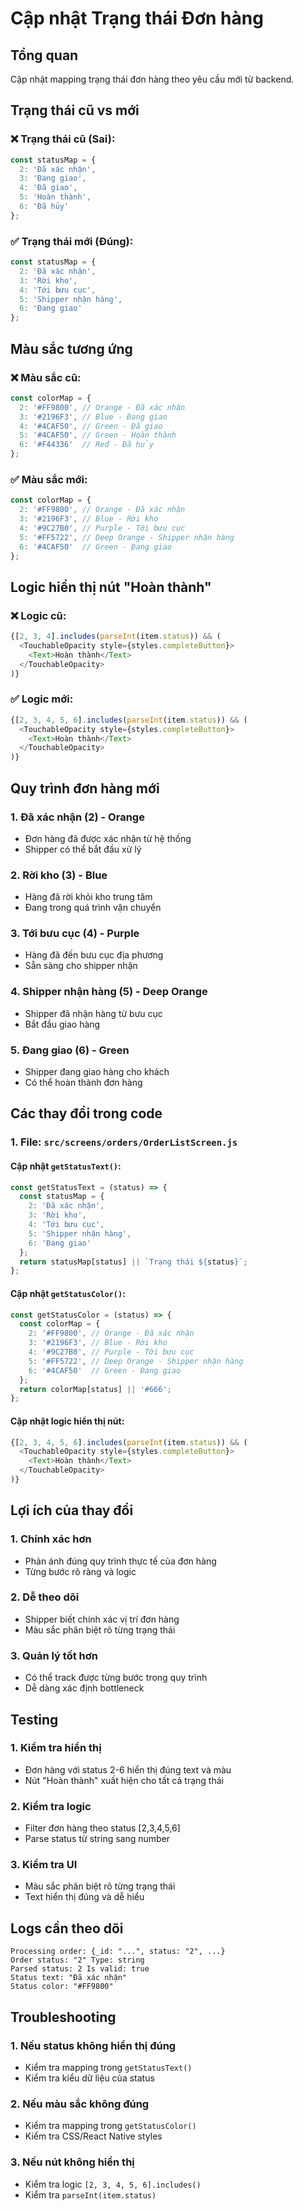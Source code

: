 # Cập nhật Trạng thái Đơn hàng

## Tổng quan
Cập nhật mapping trạng thái đơn hàng theo yêu cầu mới từ backend.

## Trạng thái cũ vs mới

### ❌ Trạng thái cũ (Sai):
```javascript
const statusMap = {
  2: 'Đã xác nhận',
  3: 'Đang giao',
  4: 'Đã giao',
  5: 'Hoàn thành',
  6: 'Đã hủy'
};
```

### ✅ Trạng thái mới (Đúng):
```javascript
const statusMap = {
  2: 'Đã xác nhận',
  3: 'Rời kho',
  4: 'Tới bưu cục',
  5: 'Shipper nhận hàng',
  6: 'Đang giao'
};
```

## Màu sắc tương ứng

### ❌ Màu sắc cũ:
```javascript
const colorMap = {
  2: '#FF9800', // Orange - Đã xác nhận
  3: '#2196F3', // Blue - Đang giao
  4: '#4CAF50', // Green - Đã giao
  5: '#4CAF50', // Green - Hoàn thành
  6: '#F44336'  // Red - Đã hủy
};
```

### ✅ Màu sắc mới:
```javascript
const colorMap = {
  2: '#FF9800', // Orange - Đã xác nhận
  3: '#2196F3', // Blue - Rời kho
  4: '#9C27B0', // Purple - Tới bưu cục
  5: '#FF5722', // Deep Orange - Shipper nhận hàng
  6: '#4CAF50'  // Green - Đang giao
};
```

## Logic hiển thị nút "Hoàn thành"

### ❌ Logic cũ:
```javascript
{[2, 3, 4].includes(parseInt(item.status)) && (
  <TouchableOpacity style={styles.completeButton}>
    <Text>Hoàn thành</Text>
  </TouchableOpacity>
)}
```

### ✅ Logic mới:
```javascript
{[2, 3, 4, 5, 6].includes(parseInt(item.status)) && (
  <TouchableOpacity style={styles.completeButton}>
    <Text>Hoàn thành</Text>
  </TouchableOpacity>
)}
```

## Quy trình đơn hàng mới

### 1. **Đã xác nhận** (2) - Orange
- Đơn hàng đã được xác nhận từ hệ thống
- Shipper có thể bắt đầu xử lý

### 2. **Rời kho** (3) - Blue
- Hàng đã rời khỏi kho trung tâm
- Đang trong quá trình vận chuyển

### 3. **Tới bưu cục** (4) - Purple
- Hàng đã đến bưu cục địa phương
- Sẵn sàng cho shipper nhận

### 4. **Shipper nhận hàng** (5) - Deep Orange
- Shipper đã nhận hàng từ bưu cục
- Bắt đầu giao hàng

### 5. **Đang giao** (6) - Green
- Shipper đang giao hàng cho khách
- Có thể hoàn thành đơn hàng

## Các thay đổi trong code

### 1. **File: `src/screens/orders/OrderListScreen.js`**

#### Cập nhật `getStatusText()`:
```javascript
const getStatusText = (status) => {
  const statusMap = {
    2: 'Đã xác nhận',
    3: 'Rời kho',
    4: 'Tới bưu cục',
    5: 'Shipper nhận hàng',
    6: 'Đang giao'
  };
  return statusMap[status] || `Trạng thái ${status}`;
};
```

#### Cập nhật `getStatusColor()`:
```javascript
const getStatusColor = (status) => {
  const colorMap = {
    2: '#FF9800', // Orange - Đã xác nhận
    3: '#2196F3', // Blue - Rời kho
    4: '#9C27B0', // Purple - Tới bưu cục
    5: '#FF5722', // Deep Orange - Shipper nhận hàng
    6: '#4CAF50'  // Green - Đang giao
  };
  return colorMap[status] || '#666';
};
```

#### Cập nhật logic hiển thị nút:
```javascript
{[2, 3, 4, 5, 6].includes(parseInt(item.status)) && (
  <TouchableOpacity style={styles.completeButton}>
    <Text>Hoàn thành</Text>
  </TouchableOpacity>
)}
```

## Lợi ích của thay đổi

### 1. **Chính xác hơn**
- Phản ánh đúng quy trình thực tế của đơn hàng
- Từng bước rõ ràng và logic

### 2. **Dễ theo dõi**
- Shipper biết chính xác vị trí đơn hàng
- Màu sắc phân biệt rõ từng trạng thái

### 3. **Quản lý tốt hơn**
- Có thể track được từng bước trong quy trình
- Dễ dàng xác định bottleneck

## Testing

### 1. **Kiểm tra hiển thị**
- Đơn hàng với status 2-6 hiển thị đúng text và màu
- Nút "Hoàn thành" xuất hiện cho tất cả trạng thái

### 2. **Kiểm tra logic**
- Filter đơn hàng theo status [2,3,4,5,6]
- Parse status từ string sang number

### 3. **Kiểm tra UI**
- Màu sắc phân biệt rõ từng trạng thái
- Text hiển thị đúng và dễ hiểu

## Logs cần theo dõi

```
Processing order: {_id: "...", status: "2", ...}
Order status: "2" Type: string
Parsed status: 2 Is valid: true
Status text: "Đã xác nhận"
Status color: "#FF9800"
```

## Troubleshooting

### 1. **Nếu status không hiển thị đúng**
- Kiểm tra mapping trong `getStatusText()`
- Kiểm tra kiểu dữ liệu của status

### 2. **Nếu màu sắc không đúng**
- Kiểm tra mapping trong `getStatusColor()`
- Kiểm tra CSS/React Native styles

### 3. **Nếu nút không hiển thị**
- Kiểm tra logic `[2, 3, 4, 5, 6].includes()`
- Kiểm tra `parseInt(item.status)`
